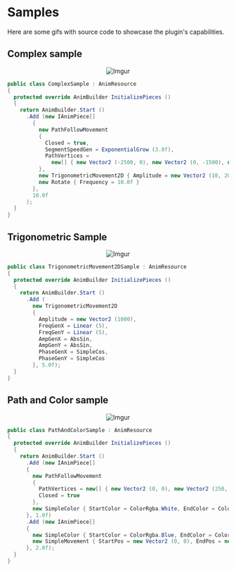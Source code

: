 # Samples
Here are some gifs with source code to showcase the plugin's capabilities.

## Complex sample
<p align="center">
  <img src="http://i.imgur.com/NwtAQ2n.gif" alt="Imgur" />
</p>

```csharp
public class ComplexSample : AnimResource
{
  protected override AnimBuilder InitializePieces ()
  {
    return AnimBuilder.Start ()
      .Add (new IAnimPiece[]
        {
          new PathFollowMovement
          {
            Closed = true,
            SegmentSpeedGen = ExponentialGrow (3.0f),
            PathVertices =
              new[] { new Vector2 (-2500, 0), new Vector2 (0, -1500), new Vector2 (2500, 0), new Vector2 (0, 1500) }
          },
          new TrigonometricMovement2D { Amplitude = new Vector2 (10, 20), Frequency = new Vector2 (10, 20) },
          new Rotate { Frequency = 10.0f }
        },
        10.0f
      );
  }
}
```

## Trigonometric Sample
<p align="center">
  <img src="http://i.imgur.com/DhCXJI0.gif" alt="Imgur" />
</p>

```csharp
public class TrigonometricMovement2DSample : AnimResource
{
  protected override AnimBuilder InitializePieces ()
  {
    return AnimBuilder.Start ()
      .Add (
        new TrigonometricMovement2D
        {
          Amplitude = new Vector2 (1000),
          FreqGenX = Linear (5),
          FreqGenY = Linear (5),
          AmpGenX = AbsSin,
          AmpGenY = AbsSin,
          PhaseGenX = SimpleCos,
          PhaseGenY = SimpleCos
        }, 5.0f);
  }
}
```

## Path and Color sample
<p align="center">
  <img src="http://i.imgur.com/wAK5ute.gif" alt="Imgur" />
</p>

```csharp
public class PathAndColorSample : AnimResource
{
  protected override AnimBuilder InitializePieces ()
  {
    return AnimBuilder.Start ()
      .Add (new IAnimPiece[]
      {
        new PathFollowMovement
        {
          PathVertices = new[] { new Vector2 (0, 0), new Vector2 (250, 316), new Vector2 (316, 512) },
          Closed = true
        },
        new SimpleColor { StartColor = ColorRgba.White, EndColor = ColorRgba.Blue }
      }, 1.0f)
      .Add (new IAnimPiece[]
      {
        new SimpleColor { StartColor = ColorRgba.Blue, EndColor = ColorRgba.White },
        new SimpleMovement { StartPos = new Vector2 (0, 0), EndPos = new Vector2 (1000, 0) }
      }, 2.0f);
  }
}
```
